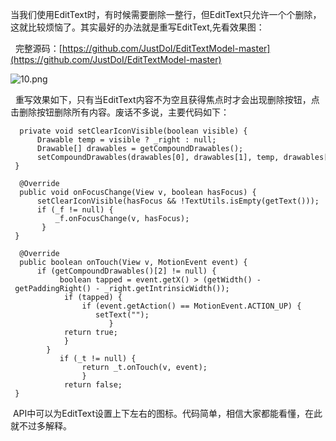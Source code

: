 当我们使用EditText时，有时候需要删除一整行，但EditText只允许一个个删除，这就比较烦恼了。其实最好的办法就是重写EditText,先看效果图：

  完整源码：[https://github.com/JustDoI/EditTextModel-master](https://github.com/JustDoI/EditTextModel-master)

![10.png](http://www.jcodecraeer.com/uploads/20150709/1436427472253457.png "1436427472253457.png")

  重写效果如下，只有当EditText内容不为空且获得焦点时才会出现删除按钮，点击删除按钮删除所有内容。废话不多说，主要代码如下：

~~~
  private void setClearIconVisible(boolean visible) {
      Drawable temp = visible ? _right : null;
      Drawable[] drawables = getCompoundDrawables();
      setCompoundDrawables(drawables[0], drawables[1], temp, drawables[3]);
 }

  @Override
  public void onFocusChange(View v, boolean hasFocus) {
      setClearIconVisible(hasFocus && !TextUtils.isEmpty(getText()));
      if (_f != null) {
          _f.onFocusChange(v, hasFocus);
       }
 }

  @Override
  public boolean onTouch(View v, MotionEvent event) {
      if (getCompoundDrawables()[2] != null) {
           boolean tapped = event.getX() > (getWidth() - getPaddingRight() - _right.getIntrinsicWidth());
            if (tapped) {
                if (event.getAction() == MotionEvent.ACTION_UP) {
                   setText("");
                      }
            return true;
            }
        }
           if (_t != null) {
                return _t.onTouch(v, event);
                }
            return false;
 }
~~~

 API中可以为EditText设置上下左右的图标。代码简单，相信大家都能看懂，在此就不过多解释。